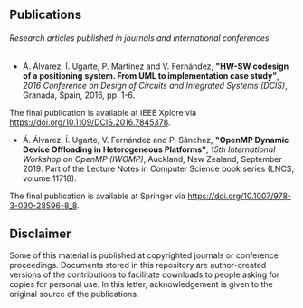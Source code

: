 ## Publications
###### Research articles published in journals and international conferences.

* Á. Álvarez, Í. Ugarte, P. Martínez and V. Fernández, **"HW-SW codesign of a positioning system. From UML to implementation case study"**, *2016 Conference on Design of Circuits and Integrated Systems (DCIS)*, Granada, Spain, 2016, pp. 1-6.

The final publication is available at IEEE Xplore via https://doi.org/10.1109/DCIS.2016.7845378.


* Á. Álvarez, Í. Ugarte, V. Fernández and P. Sánchez, **"OpenMP Dynamic Device Offloading in Heterogeneous Platforms"**, *15th International Workshop on OpenMP (IWOMP)*, Auckland, New Zealand, September 2019. Part of the Lecture Notes in Computer Science book series (LNCS, volume 11718).

The final publication is available at Springer via https://doi.org/10.1007/978-3-030-28596-8_8.

## Disclaimer

Some of this material is published at copyrighted journals or conference proceedings. Documents stored in this repository are author-created versions of the contributions to facilitate downloads to people asking for copies for personal use. In this letter, acknowledgement is given to the original source of the publications.
